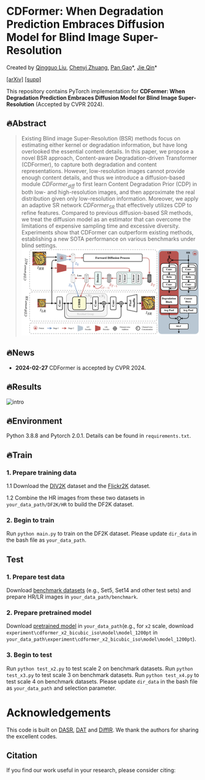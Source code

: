 # CDFormer: When Degradation Prediction Embraces Diffusion Model for Blind Image Super-Resolution

Created by [Qingguo Liu](https://github.com/users/zbhfc712), [Chenyi Zhuang](https://github.com/Sheryl-Z), [Pan Gao]()\*, [Jie Qin]()\*

[[arXiv]]() [[supp]]()

This repository contains PyTorch implementation for __CDFormer: When Degradation Prediction Embraces Diffusion Model for Blind Image Super-Resolution__ (Accepted by CVPR 2024).
## 🔥Abstract
> Existing Blind image Super-Resolution (BSR) methods focus on estimating either kernel or degradation information, but have long overlooked the essential content details. In this paper, we propose a novel BSR approach, Content-aware Degradation-driven Transformer (CDFormer), to capture both degradation and content representations. However, low-resolution images cannot provide enough content details, and thus we introduce a diffusion-based module $CDFormer_{diff}$ to first learn Content Degradation Prior (CDP) in both low- and high-resolution images, and then approximate the real distribution given only low-resolution information. Moreover, we apply an adaptive SR network $CDFormer_{SR}$ that effectively utilizes CDP to refine features. Compared to previous diffusion-based SR methods, we treat the diffusion model as an estimator that can overcome the limitations of expensive sampling time and excessive diversity. Experiments show that CDFormer can outperform existing methods, establishing a new SOTA performance on various benchmarks under blind settings.
![intro](fig/network.png)
## 🔥News
- **2024-02-27** CDFormer is accepted by CVPR 2024.

## 🔥Results
![intro](fig/iamge_040.gif)

## 🔥Environment
Python 3.8.8 and Pytorch 2.0.1. Details can be found in `requirements.txt`. 

## 🔥Train
### 1. Prepare training data 

1.1 Download the [DIV2K](https://data.vision.ee.ethz.ch/cvl/DIV2K/)  dataset and the [Flickr2K](http://cv.snu.ac.kr/research/EDSR/Flickr2K.tar) dataset.

1.2 Combine the HR images from these two datasets in `your_data_path/DF2K/HR` to build the DF2K dataset. 

### 2. Begin to train
Run `python main.py` to train on the DF2K dataset. Please update `dir_data` in the bash file as `your_data_path`.

## Test
### 1. Prepare test data 
Download [benchmark datasets](https://github.com/xinntao/BasicSR/blob/a19aac61b277f64be050cef7fe578a121d944a0e/docs/Datasets.md) (e.g., Set5, Set14 and other test sets) and prepare HR/LR images in `your_data_path/benchmark`.
### 2. Prepare pretrained model 
Download [pretrained model](https://drive.google.com/drive/folders/1zWAPqE23VBBy7bpTyM7omTERrn6bXq0x?usp=sharing)  in `your_data_path`(e.g., for `x2` scale, download `experiment\cdformer_x2_bicubic_iso\model\model_1200pt` in `your_data_path\experiment\cdformer_x2_bicubic_iso\model\model_1200pt`).

### 3. Begin to test
Run `python test_x2.py` to test scale 2 on benchmark datasets. 
Run `python test_x3.py` to test scale 3 on benchmark datasets.
Run `python test_x4.py` to test scale 4 on benchmark datasets.
Please update `dir_data` in the bash file as `your_data_path` and selection parameter.
# Acknowledgements
This code is built on [DASR](https://github.com/The-Learning-And-Vision-Atelier-LAVA/DASR), [DAT](https://github.com/zhengchen1999/DAT) and [DiffIR](https://github.com/Zj-BinXia/DiffIR). We thank the authors for sharing the excellent codes.

## Citation
If you find our work useful in your research, please consider citing: 
```

```
